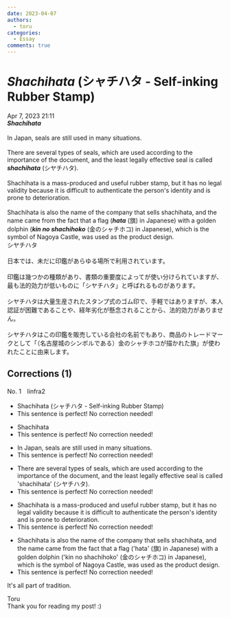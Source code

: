 ```yaml
---
date: 2023-04-07
authors:
  - toru
categories:
  - Essay
comments: true
---
```


# <strong><em>Shachihata</strong></em> (シャチハタ -  Self-inking Rubber Stamp)
<div class="date">Apr 7, 2023 21:11</div>
<div id="post"><div id="body_show_ori">
<strong><em>Shachihata</strong></em><br/><br/>In Japan, seals are still used in many situations.<br/><br/>There are several types of seals, which are used according to the importance of the document, and the least legally effective seal is called <strong><em>shachihata</em></strong> (シヤチハタ).<br/><br/>Shachihata is a mass-produced and useful rubber stamp, but it has no legal validity because it is difficult to authenticate the person's identity and is prone to deterioration.<br/><br/>Shachihata is also the name of the company that sells shachihata, and the name came from the fact that a flag (<strong><em>hata</em></strong> (旗) in Japanese) with a golden dolphin (<strong><em>kin no shachihoko</em></strong> (金のシャチホコ) in Japanese), which is the symbol of Nagoya Castle, was used as the product design.
</div></div>

<!-- more -->

<div id="post_ja"><div id="body_show_mo">
シヤチハタ<br/><br/>日本では、未だに印鑑があらゆる場所で利用されています。<br/><br/>印鑑は幾つかの種類があり、書類の重要度によってが使い分けられていますが、最も法的効力が低いものに「シヤチハタ」と呼ばれるものがあります。<br/><br/>シヤチハタは大量生産されたスタンプ式のゴム印で、手軽ではありますが、本人認証が困難であることや、経年劣化が懸念されることから、法的効力がありません。<br/><br/>シヤチハタはこの印鑑を販売している会社の名前でもあり、商品のトレードマークとして「（名古屋城のシンボルである）金のシャチホコが描かれた旗」が使われたことに由来します。
</div></div>

## Corrections (1)
<div id="block"><div class="first_name"> No. 1　<span class="just_name">linfra2</span></div><div id="block2">
<ul class="correction_field">
<li class="incorrect">Shachihata (シャチハタ -  Self-inking Rubber Stamp)</li>
<li class="corrected perfect">This sentence is perfect! No correction needed!</li>
</ul>
<ul class="correction_field">
<li class="incorrect">Shachihata</li>
<li class="corrected perfect">This sentence is perfect! No correction needed!</li>
</ul>
<ul class="correction_field">
<li class="incorrect">In Japan, seals are still used in many situations.</li>
<li class="corrected perfect">This sentence is perfect! No correction needed!</li>
</ul>
<ul class="correction_field">
<li class="incorrect">There are several types of seals, which are used according to the importance of the document, and the least legally effective seal is called 'shachihata' (シヤチハタ).</li>
<li class="corrected perfect">This sentence is perfect! No correction needed!</li>
</ul>
<ul class="correction_field">
<li class="incorrect">Shachihata is a mass-produced and useful rubber stamp, but it has no legal validity because it is difficult to authenticate the person's identity and is prone to deterioration.</li>
<li class="corrected perfect">This sentence is perfect! No correction needed!</li>
</ul>
<ul class="correction_field">
<li class="incorrect">Shachihata is also the name of the company that sells shachihata, and the name came from the fact that a flag ('hata' (旗) in Japanese) with a golden dolphin ('kin no shachihoko' (金のシャチホコ) in Japanese), which is the symbol of Nagoya Castle, was used as the product design.</li>
<li class="corrected perfect">This sentence is perfect! No correction needed!</li>
</ul>
<p class="comment_small">
 It's all part of tradition.
</p>

</div><div class="name"><span class="just_name">Toru</span><br>
Thank you for reading my post! :)
</div>
</div>
